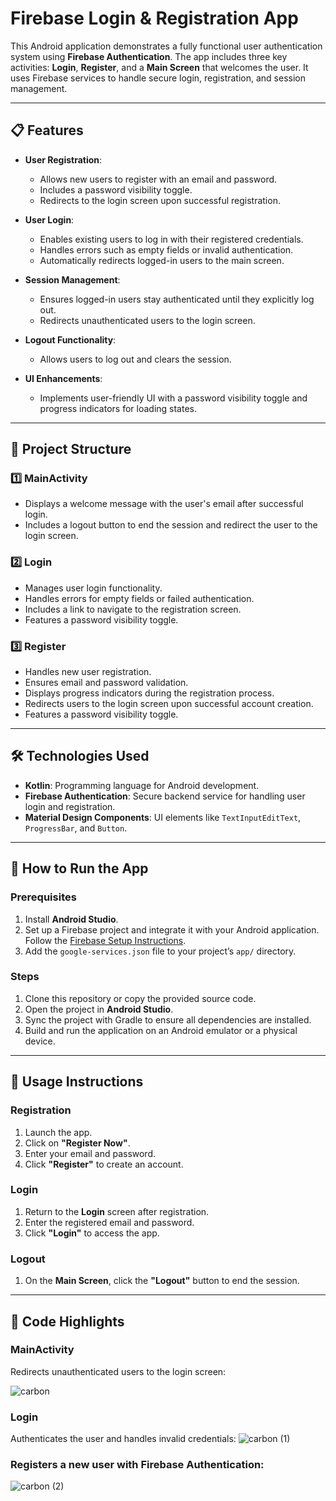 # Firebase Login & Registration App

This Android application demonstrates a fully functional user authentication system using **Firebase Authentication**. The app includes three key activities: **Login**, **Register**, and a **Main Screen** that welcomes the user. It uses Firebase services to handle secure login, registration, and session management.

---

## 📋 Features

- **User Registration**:
  - Allows new users to register with an email and password.
  - Includes a password visibility toggle.
  - Redirects to the login screen upon successful registration.

- **User Login**:
  - Enables existing users to log in with their registered credentials.
  - Handles errors such as empty fields or invalid authentication.
  - Automatically redirects logged-in users to the main screen.

- **Session Management**:
  - Ensures logged-in users stay authenticated until they explicitly log out.
  - Redirects unauthenticated users to the login screen.

- **Logout Functionality**:
  - Allows users to log out and clears the session.

- **UI Enhancements**:
  - Implements user-friendly UI with a password visibility toggle and progress indicators for loading states.

---

## 📂 Project Structure

### 1️⃣ **MainActivity**
- Displays a welcome message with the user's email after successful login.
- Includes a logout button to end the session and redirect the user to the login screen.

### 2️⃣ **Login**
- Manages user login functionality.
- Handles errors for empty fields or failed authentication.
- Includes a link to navigate to the registration screen.
- Features a password visibility toggle.

### 3️⃣ **Register**
- Handles new user registration.
- Ensures email and password validation.
- Displays progress indicators during the registration process.
- Redirects users to the login screen upon successful account creation.
- Features a password visibility toggle.

---

## 🛠️ Technologies Used

- **Kotlin**: Programming language for Android development.
- **Firebase Authentication**: Secure backend service for handling user login and registration.
- **Material Design Components**: UI elements like `TextInputEditText`, `ProgressBar`, and `Button`.

---

## 🚀 How to Run the App

### Prerequisites
1. Install **Android Studio**.
2. Set up a Firebase project and integrate it with your Android application. Follow the [Firebase Setup Instructions](https://firebase.google.com/docs/android/setup).
3. Add the `google-services.json` file to your project’s `app/` directory.

### Steps
1. Clone this repository or copy the provided source code.
2. Open the project in **Android Studio**.
3. Sync the project with Gradle to ensure all dependencies are installed.
4. Build and run the application on an Android emulator or a physical device.

---

## 📜 Usage Instructions

### Registration
1. Launch the app.
2. Click on **"Register Now"**.
3. Enter your email and password.
4. Click **"Register"** to create an account.

### Login
1. Return to the **Login** screen after registration.
2. Enter the registered email and password.
3. Click **"Login"** to access the app.

### Logout
1. On the **Main Screen**, click the **"Logout"** button to end the session.

---

## 📑 Code Highlights

### MainActivity
 Redirects unauthenticated users to the login screen:
  
![carbon](https://github.com/user-attachments/assets/2a45b0d8-ccc1-4c8f-8ecf-ef9016ea2226)

### Login
Authenticates the user and handles invalid credentials:
![carbon (1)](https://github.com/user-attachments/assets/37fcf3d2-ac65-4e56-b114-1394465e3d75)



### Registers a new user with Firebase Authentication:
![carbon (2)](https://github.com/user-attachments/assets/90436c27-86cc-4f3a-9b4b-e64151b36d37)

